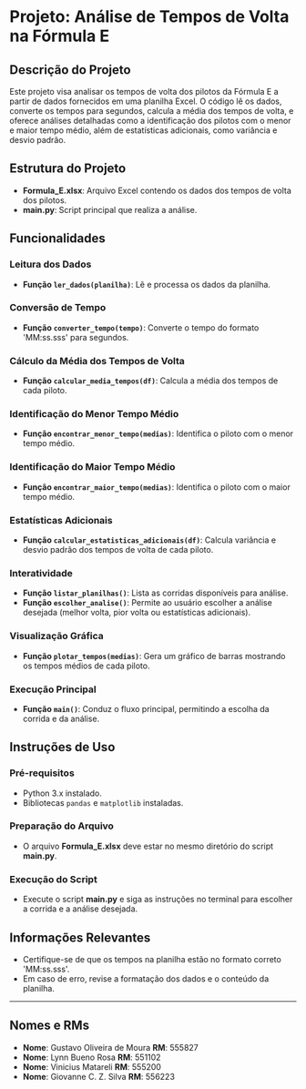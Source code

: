 # Projeto: Análise de Tempos de Volta na Fórmula E

## Descrição do Projeto
Este projeto visa analisar os tempos de volta dos pilotos da Fórmula E a partir de dados fornecidos em uma planilha Excel. O código lê os dados, converte os tempos para segundos, calcula a média dos tempos de volta, e oferece análises detalhadas como a identificação dos pilotos com o menor e maior tempo médio, além de estatísticas adicionais, como variância e desvio padrão.

## Estrutura do Projeto
- **Formula_E.xlsx**: Arquivo Excel contendo os dados dos tempos de volta dos pilotos.
- **main.py**: Script principal que realiza a análise.

## Funcionalidades

### Leitura dos Dados
- **Função `ler_dados(planilha)`**: Lê e processa os dados da planilha.

### Conversão de Tempo
- **Função `converter_tempo(tempo)`**: Converte o tempo do formato 'MM:ss.sss' para segundos.

### Cálculo da Média dos Tempos de Volta
- **Função `calcular_media_tempos(df)`**: Calcula a média dos tempos de cada piloto.

### Identificação do Menor Tempo Médio
- **Função `encontrar_menor_tempo(medias)`**: Identifica o piloto com o menor tempo médio.

### Identificação do Maior Tempo Médio
- **Função `encontrar_maior_tempo(medias)`**: Identifica o piloto com o maior tempo médio.

### Estatísticas Adicionais
- **Função `calcular_estatisticas_adicionais(df)`**: Calcula variância e desvio padrão dos tempos de volta de cada piloto.

### Interatividade
- **Função `listar_planilhas()`**: Lista as corridas disponíveis para análise.
- **Função `escolher_analise()`**: Permite ao usuário escolher a análise desejada (melhor volta, pior volta ou estatísticas adicionais).

### Visualização Gráfica
- **Função `plotar_tempos(medias)`**: Gera um gráfico de barras mostrando os tempos médios de cada piloto.

### Execução Principal
- **Função `main()`**: Conduz o fluxo principal, permitindo a escolha da corrida e da análise.

## Instruções de Uso

### Pré-requisitos
- Python 3.x instalado.
- Bibliotecas `pandas` e `matplotlib` instaladas.

### Preparação do Arquivo
- O arquivo **Formula_E.xlsx** deve estar no mesmo diretório do script **main.py**.

### Execução do Script
- Execute o script **main.py** e siga as instruções no terminal para escolher a corrida e a análise desejada.

## Informações Relevantes
- Certifique-se de que os tempos na planilha estão no formato correto 'MM:ss.sss'.
- Em caso de erro, revise a formatação dos dados e o conteúdo da planilha.

---

## Nomes e RMs

- **Nome**:	  Gustavo Oliveira de Moura	        **RM**: 555827
- **Nome**:	  Lynn Bueno Rosa			              **RM**: 551102
- **Nome**:	  Vinicius Matareli     	          **RM**: 555200
- **Nome**:	 	Giovanne C. Z. Silva 	            **RM**: 556223
